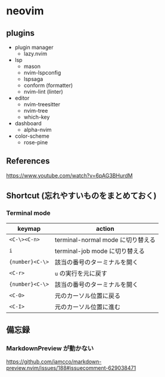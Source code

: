 # neovim

## plugins

- plugin manager
  - lazy.nvim
- lsp
  - mason
  - nvim-lspconfig
  - lspsaga
  - conform (formatter)
  - nvim-lint (linter)
- editor
  - nvim-treesitter
  - nvim-tree
  - which-key
- dashboard
  - alpha-nvim
- color-scheme
  - rose-pine

## References

https://www.youtube.com/watch?v=6pAG3BHurdM


## Shortcut (忘れやすいものをまとめておく)

### Terminal mode

| keymap | action |
| ---- | ---- |
| `<C-\><C-n>` | terminal-normal mode に切り替える |
| `i` | terminal-job mode に切り替える |
| `{number}<C-\>` | 該当の番号のターミナルを開く |
| `<C-r>` | `u` の実行を元に戻す |
| `{number}<C-\>` | 該当の番号のターミナルを開く |
| `<C-O>` | 元のカーソル位置に戻る |
| `<C-I>` | 元のカーソル位置に進む |

## 備忘録

### MarkdownPreview が動かない

https://github.com/iamcco/markdown-preview.nvim/issues/188#issuecomment-629038471

